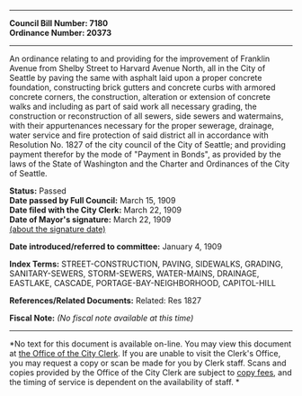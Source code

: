 * * * * *  
  
**Council Bill Number: [](#h0)[](#h2)7180**   
**Ordinance Number: 20373**  
  
* * * * *  
  
An ordinance relating to and providing for the improvement of Franklin Avenue from Shelby Street to Harvard Avenue North, all in the City of Seattle by paving the same with asphalt laid upon a proper concrete foundation, constructing brick gutters and concrete curbs with armored concrete corners, the construction, alteration or extension of concrete walks and including as part of said work all necessary grading, the construction or reconstruction of all sewers, side sewers and watermains, with their appurtenances necessary for the proper sewerage, drainage, water service and fire protection of said district all in accordance with Resolution No. 1827 of the city council of the City of Seattle; and providing payment therefor by the mode of "Payment in Bonds", as provided by the laws of the State of Washington and the Charter and Ordinances of the City of Seattle.  
  
**Status:** Passed   
**Date passed by Full Council:** March 15, 1909   
**Date filed with the City Clerk:** March 22, 1909   
**Date of Mayor's signature:** March 22, 1909   
[(about the signature date)](/~public/approvaldate.htm)   
  
  
**Date introduced/referred to committee:** January 4, 1909   
  
**Index Terms:** STREET-CONSTRUCTION, PAVING, SIDEWALKS, GRADING, SANITARY-SEWERS, STORM-SEWERS, WATER-MAINS, DRAINAGE, EASTLAKE, CASCADE, PORTAGE-BAY-NEIGHBORHOOD, CAPITOL-HILL  
  
**References/Related Documents:** Related: Res 1827  
  
**Fiscal Note:** *(No fiscal note available at this time)*  
  
* * * * *  
  
*No text for this document is available on-line. You may view this document at [the Office of the City Clerk](http://www.seattle.gov/leg/clerk/contactUs.htm). If you are unable to visit the Clerk's Office, you may request a copy or scan be made for you by Clerk staff. Scans and copies provided by the Office of the City Clerk are subject to [copy fees](http://clerk.seattle.gov/~public/clerkfees.htm), and the timing of service is dependent on the availability of staff. *  
  
  

